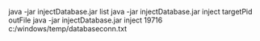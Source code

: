 java -jar injectDatabase.jar list
java -jar injectDatabase.jar inject targetPid outFile
                java -jar injectDatabase.jar inject 19716 c:/windows/temp/databaseconn.txt